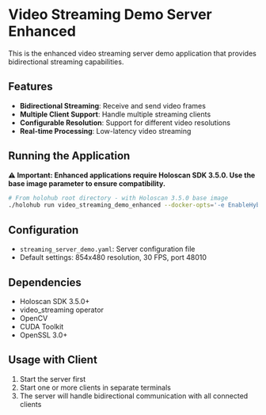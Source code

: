 # Video Streaming Demo Server Enhanced

This is the enhanced video streaming server demo application that provides bidirectional streaming capabilities.

## Features

- **Bidirectional Streaming**: Receive and send video frames
- **Multiple Client Support**: Handle multiple streaming clients
- **Configurable Resolution**: Support for different video resolutions
- **Real-time Processing**: Low-latency video streaming

## Running the Application

**⚠️ Important: Enhanced applications require Holoscan SDK 3.5.0. Use the base image parameter to ensure compatibility.**

```bash
# From holohub root directory - with Holoscan 3.5.0 base image
./holohub run video_streaming_demo_enhanced --docker-opts='-e EnableHybridMode=1' --base-img=nvcr.io/nvidia/clara-holoscan/holoscan:v3.5.0-dgpu
```

## Configuration

- `streaming_server_demo.yaml`: Server configuration file
- Default settings: 854x480 resolution, 30 FPS, port 48010

## Dependencies

- Holoscan SDK 3.5.0+
- video_streaming operator
- OpenCV
- CUDA Toolkit
- OpenSSL 3.0+

## Usage with Client

1. Start the server first
2. Start one or more clients in separate terminals
3. The server will handle bidirectional communication with all connected clients
